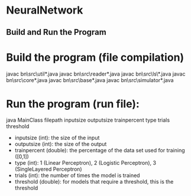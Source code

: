 # NeuralNetwork

## Build and Run the Program

# Build the program (file compilation)
javac bn\src\util\*.java
javac bn\src\reader\*.java
javac bn\src\ls\\*.java
javac bn\src\core\*.java
javac bn\src\base\*.java
javac bn\src\simulator\*.java

# Run the program (run file):
java MainClass filepath inputsize outputsize trainpercent type trials threshold

- inputsize (int): the size of the input
- outputsize (int): the size of the output
- trainpercent (double): the percentage of the data set used for training ([0,1])
- type (int): 1 (Linear Perceptron), 2 (Logistic Perceptron), 3 (SingleLayered Perceptron)
- trials (int): the number of times the model is trained
- threshold (double): for models that require a threshold, this is the threshold